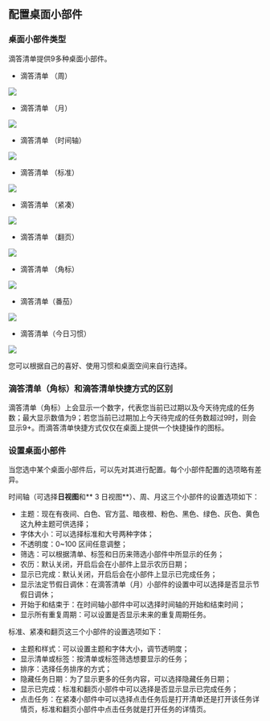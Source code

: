 ## 配置桌面小部件

### 桌面小部件类型

滴答清单提供9多种桌面小部件。

* 滴答清单 （周）

![](../../images/android/44.png)
* 滴答清单 （月）


![](../../images/android/45.png)
* 滴答清单 （时间轴）


![](../../images/android/46.png)
* 滴答清单 （标准）


![](../../images/android/47.png)
* 滴答清单 （紧凑）


![](../../images/android/48.png)
* 滴答清单 （翻页）


![](../../images/android/49.png)
* 滴答清单 （角标）


![](../../images/android/50.png)
* 滴答清单（番茄）


![](../../images/android/51.png)
* 滴答清单（今日习惯）


![](../../images/android/52.png)

您可以根据自己的喜好、使用习惯和桌面空间来自行选择。


### 滴答清单（角标）和滴答清单快捷方式的区别

滴答清单（角标）上会显示一个数字，代表您当前已过期以及今天待完成的任务数；最大显示数值为9；若您当前已过期加上今天待完成的任务数超过9时，则会显示9+。而滴答清单快捷方式仅仅在桌面上提供一个快捷操作的图标。

### 设置桌面小部件

当您选中某个桌面小部件后，可以先对其进行配置。每个小部件配置的选项略有差异。


时间轴（可选择**日视图**和** 3 日视图**）、周、月这三个小部件的设置选项如下：

* 主题：现在有夜间、白色、官方蓝、暗夜橙、粉色、黑色、绿色、灰色、黄色这九种主题可供选择；
* 字体大小：可以选择标准和大号两种字体；
* 不透明度：0~100 区间任意调整；
* 筛选：可以根据清单、标签和日历来筛选小部件中所显示的任务；
* 农历：默认关闭，开启后会在小部件上显示农历日期；
* 显示已完成：默认关闭，开启后会在小部件上显示已完成任务；
* 显示法定节假日调休：在滴答清单（月）小部件的设置中可以选择是否显示节假日调休；
* 开始于和结束于：在时间轴小部件中可以选择时间轴的开始和结束时间；
* 显示所有重复周期：可以设置是否显示未来的重复周期任务。

标准、紧凑和翻页这三个小部件的设置选项如下：

* 主题和样式：可以设置主题和字体大小，调节透明度；
* 显示清单或标签：按清单或标签筛选想要显示的任务；
* 排序：选择任务排序的方式；
* 隐藏任务日期：为了显示更多的任务内容，可以选择隐藏任务日期；
* 显示已完成：标准和翻页小部件中可以选择是否显示显示已完成任务；
* 点击任务：在紧凑小部件中可以选择点击任务后是打开清单还是打开该任务详情页，标准和翻页小部件中点击任务就是打开任务的详情页。
